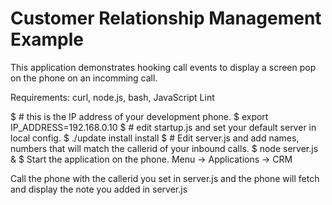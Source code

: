 Customer Relationship Management Example
========================================

This application demonstrates hooking call events to display a screen pop on the
phone on an incomming call.

Requirements:
curl, node.js, bash, JavaScript Lint


$ # this is the IP address of your development phone.
$ export IP_ADDRESS=192.168.0.10
$ # edit startup.js and set your default server in local config.
$ ./update install install
$ # Edit server.js and add names, numbers that will match the callerid of your inbound calls.
$ node server.js &
$ Start the application on the phone. Menu -> Applications -> CRM

Call the phone with the callerid you set in server.js and the phone will fetch
and display the note you added in server.js
